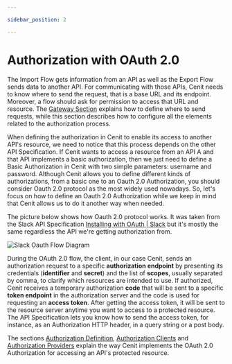 ```yaml
---

sidebar_position: 2

---
```




# Authorization with OAuth 2.0

The Import  Flow  gets  information from an API as well as the Export Flow sends data to another API.  For communicating with those APIs, Cenit needs to know  where to send the request, that is a base URL and its endpoint. Moreover, a flow should ask for permission to access that URL and resource. The [Gateway Section](gateway/gateway.md) explains how to define where to send requests, while this section describes how to configure all the elements related to the authorization process.

When defining the authorization in Cenit to enable its access to another API's resource, we need to notice that this process depends on the other API Specification. If Cenit wants to access a resource from an API A and that API implements a basic authorization, then we just need to define a Basic Authorization in Cenit with two simple parameters: username and password. Although Cenit allows you to define different kinds of authorizations, from a basic one to an Oauth 2.0 Authorization, you should consider Oauth 2.0 protocol as the most widely used nowadays. So, let's focus on how to define an Oauth 2.0 Authorization while we keep in mind that Cenit allows us to do it another way when needed.

The picture below shows how Oauth 2.0 protocol works. It was taken from the Slack API Specification [Installing with OAuth | Slack](https://api.slack.com/authentication/oauth-v2) but it's mostly the same regardless the API we're getting authorization from. 

<img src="https://a.slack-edge.com/fbd3c/img/api/articles/oauth_scopes_tutorial/slack_oauth_flow_diagram.png"  alt="Slack Oauth Flow Diagram"  />

During the OAuth 2.0 flow, the client, in our case Cenit, sends an authorization request to a specific **authorization endpoint** by presenting its credentials (**identifier** and **secret**) and the list of **scopes**, usually separated by comma, to clarify which resources are intended to use. If authorized, Cenit receives a temporary authorization **code** that will be sent to a specific **token endpoint**  in the authorization server and the code is used for requesting an **access token**. After getting the access token, it will be sent to the resource server anytime you want to access to a protected resource. The API Specification lets you know how to send the access token, for instance, as an Authorization HTTP header, in a query string or a post body.

The sections [Authorization Definition](security/authorization_definition.md), [Authorization Clients](security/authorization_clients.md) and [Authorization Providers](security/authorization_providers.md) explain the way Cenit implements the OAuth 2.0 Authorization for accessing an API's protected resource.